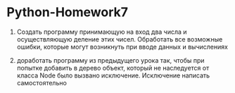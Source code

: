 # Python-Homework7
1) Создать программу принимающую на вход два числа и осуществляющую деление этих чисел. Обработать все возможные ошибки, которые могут возникнуть при вводе данных и вычислениях

2) доработать программу из предыдущего урока так, чтобы при попытке добавить в дерево объект, который не наследуется от класса Node было вызвано исключение. Исключение написать самостоятельно
